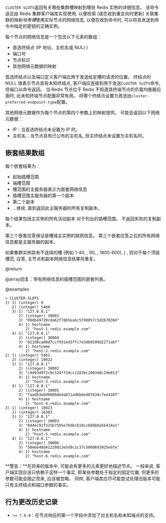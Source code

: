 `CLUSTER SLOTS`返回有关哪些集群槽映射到哪些 Redis 实例的详细信息。
该命令适合由 Redis 集群客户端库实现使用, 以便检索 (或在收到重定向时更新) 关联集群的映射*哈希槽*使用实际节点的网络信息, 以便在收到命令时, 可以将其发送到命令中指定的密钥的正确实例。

每个节点的网络信息是一个包含以下元素的数组：

*   首选终结点 (IP 地址、主机名或 NUL) ) 
*   端口号
*   节点标识
*   其他网络元数据的映射

首选终结点以及端口定义客户端应用于发送给定槽的请求的位置。
终结点的 NULL 值表示节点具有未知终结点, 客户端应连接到用于发送`CLUSTER SLOTS`命令, 但端口从命令返回。
当 Redis 节点位于 Redis 不知道其终端节点的负载均衡器后面时, 此未知终端节点配置非常有用。
将哪个终结点设置为首选由`cluster-preferred-endpoint-type`配置。

其他网络元数据作为每个节点的第四个参数上的映射提供。
可能会返回以下网络元数据：

*   IP：当首选终结点未设置为 IP 时。
*   主机名：当节点具有已公布的主机名, 但主终结点未设置为主机名时。

## 嵌套结果数组

每个嵌套结果为：

*   起始插槽范围
*   端槽范围
*   槽范围的主服务器表示为嵌套网络信息
*   插槽范围主服务器的第一个副本
*   第二个副本
*   ...继续, 直到返回此主服务器的所有复制副本。

每个结果包括主实例的所有活动副本
对于列出的插槽范围。 不返回失败的复制副本。

第三个嵌套应答保证是槽域主实例的联网信息。
第三个嵌套应答之后的所有网络信息都是主服务器的副本。

如果集群实例具有不连续的槽 (例如 1-40, , 90, , 1800-600), ) , 则对于每个顶级槽范, 应答, 主节点和副本网络信息结果将重复。

@return

@array回复：带有网络信息的插槽范围的嵌套列表。

@examples

    > CLUSTER SLOTS
    1) 1) (integer) 0
       2) (integer) 5460
       3) 1) "127.0.0.1"
          2) (integer) 30001
          3) "09dbe9720cda62f7865eabc5fd8857c5d2678366"
          4) 1) hostname
             2) "host-1.redis.example.com"
       4) 1) "127.0.0.1"
          2) (integer) 30004
          3) "821d8ca00d7ccf931ed3ffc7e3db0599d2271abf"
          4) 1) hostname
             2) "host-2.redis.example.com"
    2) 1) (integer) 5461
       2) (integer) 10922
       3) 1) "127.0.0.1"
          2) (integer) 30002
          3) "c9d93d9f2c0c524ff34cc11838c2003d8c29e013"
          4) 1) hostname
             2) "host-3.redis.example.com"
       4) 1) "127.0.0.1"
          2) (integer) 30005
          3) "faadb3eb99009de4ab72ad6b6ed87634c7ee410f"
          4) 1) hostname
             2) "host-4.redis.example.com"
    3) 1) (integer) 10923
       2) (integer) 16383
       3) 1) "127.0.0.1"
          2) (integer) 30003
          3) "044ec91f325b7595e76dbcb18cc688b6a5b434a1"
          4) 1) hostname
             2) "host-5.redis.example.com"
       4) 1) "127.0.0.1"
          2) (integer) 30006
          3) "58e6e48d41228013e5d9c1c37c5060693925e97e"
          4) 1) hostname
             2) "host-6.redis.example.com"

**警告：**在将来的版本中, 可能会有更多的元素更好地描述节点。
一般来说, 客户端实现应该只依赖于这样一个事实, 即某些参数处于指定的固定位置, 但更多的参数可能会随之而来, 应该被忽略。
同样, 客户端库应尽可能尝试处理旧版本可能只有主终结点和端口参数的事实。

## 行为更改历史记录

*   `>= 7.0.0`：在节点响应的第一个字段中添加了对主机名和未知端点的支持。
